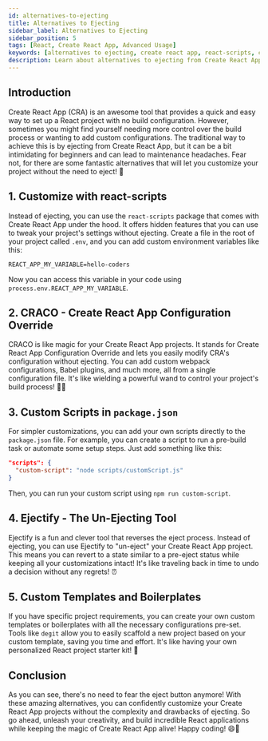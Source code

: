 ```yaml
---
id: alternatives-to-ejecting 
title: Alternatives to Ejecting
sidebar_label: Alternatives to Ejecting
sidebar_position: 5
tags: [React, Create React App, Advanced Usage]
keywords: [alternatives to ejecting, create react app, react-scripts, craco, custom scripts, package.json, ejectify, custom templates, boilerplates]
description: Learn about alternatives to ejecting from Create React App and how to customize your project without ejecting.
---
```


## Introduction

Create React App (CRA) is an awesome tool that provides a quick and easy way to set up a React project with no build configuration. However, sometimes you might find yourself needing more control over the build process or wanting to add custom configurations. The traditional way to achieve this is by ejecting from Create React App, but it can be a bit intimidating for beginners and can lead to maintenance headaches. Fear not, for there are some fantastic alternatives that will let you customize your project without the need to eject! 🚀

## 1. **Customize with react-scripts**

Instead of ejecting, you can use the `react-scripts` package that comes with Create React App under the hood. It offers hidden features that you can use to tweak your project's settings without ejecting. Create a file in the root of your project called `.env`, and you can add custom environment variables like this:

```plaintext
REACT_APP_MY_VARIABLE=hello-coders
```

Now you can access this variable in your code using `process.env.REACT_APP_MY_VARIABLE`.

## 2. **CRACO - Create React App Configuration Override**

CRACO is like magic for your Create React App projects. It stands for Create React App Configuration Override and lets you easily modify CRA's configuration without ejecting. You can add custom webpack configurations, Babel plugins, and much more, all from a single configuration file. It's like wielding a powerful wand to control your project's build process! 🧙‍♂️

## 3. **Custom Scripts in `package.json`**

For simpler customizations, you can add your own scripts directly to the `package.json` file. For example, you can create a script to run a pre-build task or automate some setup steps. Just add something like this:

```json
"scripts": {
  "custom-script": "node scripts/customScript.js"
}
```

Then, you can run your custom script using `npm run custom-script`.

## 4. **Ejectify - The Un-Ejecting Tool**

Ejectify is a fun and clever tool that reverses the eject process. Instead of ejecting, you can use Ejectify to "un-eject" your Create React App project. This means you can revert to a state similar to a pre-eject status while keeping all your customizations intact! It's like traveling back in time to undo a decision without any regrets! ⏰

## 5. **Custom Templates and Boilerplates**

If you have specific project requirements, you can create your own custom templates or boilerplates with all the necessary configurations pre-set. Tools like `degit` allow you to easily scaffold a new project based on your custom template, saving you time and effort. It's like having your own personalized React project starter kit! 🎁

## Conclusion

As you can see, there's no need to fear the eject button anymore! With these amazing alternatives, you can confidently customize your Create React App projects without the complexity and drawbacks of ejecting. So go ahead, unleash your creativity, and build incredible React applications while keeping the magic of Create React App alive! Happy coding! 😄🚀
